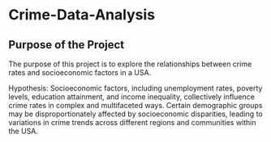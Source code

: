 # Crime-Data-Analysis

## Purpose of the Project
The purpose of this project is to explore the relationships between crime rates and socioeconomic factors in a USA.

Hypothesis: Socioeconomic factors, including unemployment rates, poverty levels, education attainment, and income inequality, collectively influence crime rates in complex and multifaceted ways. Certain demographic groups may be disproportionately affected by socioeconomic disparities, leading to variations in crime trends across different regions and communities within the USA.
